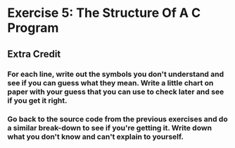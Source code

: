 # Exercise 5: The Structure Of A C Program
## Extra Credit
### For each line, write out the symbols you don't understand and see if you can guess what they mean. Write a little chart on paper with your guess that you can use to check later and see if you get it right.
### Go back to the source code from the previous exercises and do a similar break-down to see if you're getting it. Write down what you don't know and can't explain to yourself.
